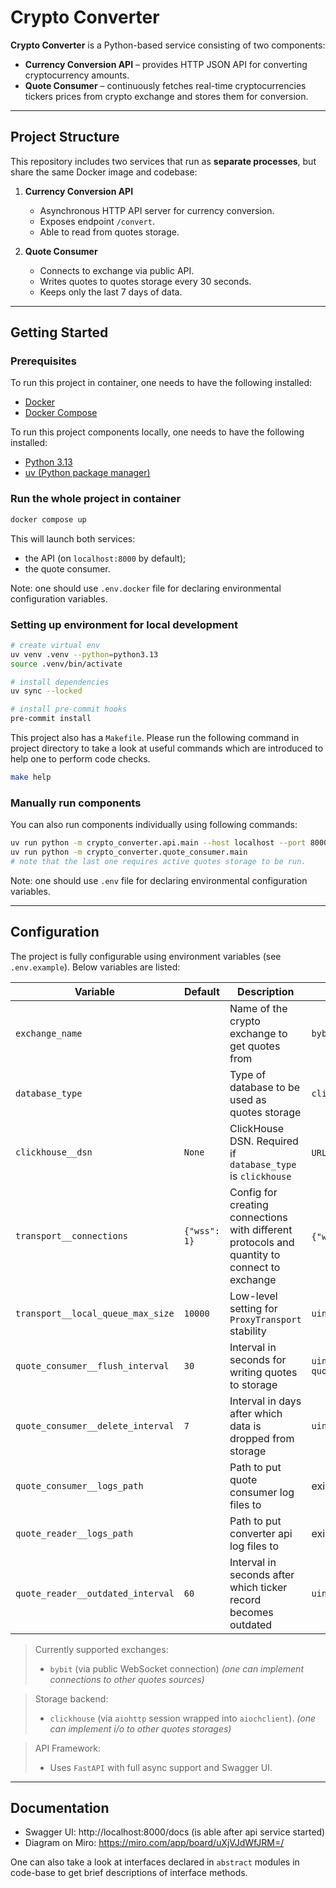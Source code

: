 # Crypto Converter

**Crypto Converter** is a Python-based service consisting of two components:

- **Currency Conversion API** – provides HTTP JSON API for converting cryptocurrency amounts.
- **Quote Consumer** – continuously fetches real-time cryptocurrencies tickers prices from crypto exchange and stores them for conversion.

---

## Project Structure

This repository includes two services that run as **separate processes**, but share the same Docker image and codebase:

1. **Currency Conversion API**
   - Asynchronous HTTP API server for currency conversion.
   - Exposes endpoint `/convert`.
   - Able to read from quotes storage.

2. **Quote Consumer**
   - Connects to exchange via public API.
   - Writes quotes to quotes storage every 30 seconds.
   - Keeps only the last 7 days of data.

---

## Getting Started

### Prerequisites

To run this project in container, one needs to have the following installed:

- [Docker](https://www.docker.com/)
- [Docker Compose](https://docs.docker.com/compose/)

To run this project components locally, one needs to have the following installed:

- [Python 3.13](https://www.python.org/downloads/)
- [uv (Python package manager)](https://docs.astral.sh/uv/)

### Run the whole project in container

```bash
docker compose up
```

This will launch both services:
- the API (on `localhost:8000` by default);
- the quote consumer.

Note: one should use `.env.docker` file for declaring environmental configuration variables.

### Setting up environment for local development

```bash
# create virtual env
uv venv .venv --python=python3.13
source .venv/bin/activate

# install dependencies
uv sync --locked

# install pre-commit hooks
pre-commit install
```

This project also has a `Makefile`. Please run the following command in project directory to take a look at useful commands which are introduced to help one to perform code checks.

```bash
make help
```

### Manually run components
You can also run components individually using following commands:

```bash
uv run python -m crypto_converter.api.main --host localhost --port 8000
uv run python -m crypto_converter.quote_consumer.main
# note that the last one requires active quotes storage to be run.
```

Note: one should use `.env` file for declaring environmental configuration variables.

---

## Configuration

The project is fully configurable using environment variables (see `.env.example`). Below variables are listed:

| Variable | Default | Description | Valid values |
|----------|---------|-------------|--------------|
| `exchange_name` || Name of the crypto exchange to get quotes from | `bybit`      |
| `database_type` || Type of database to be used as quotes storage  | `clickhouse` |
| `clickhouse__dsn` | `None` | ClickHouse DSN. Required if `database_type` is `clickhouse` | `URL-string` or `None` |
| `transport__connections` | `{"wss": 1}` | Config for creating connections with different protocols and quantity to connect to exchange | `{"wss": 1}` only
| `transport__local_queue_max_size` | `10000` | Low-level setting for `ProxyTransport` stability | `uint >= 10000`
| `quote_consumer__flush_interval` | `30` | Interval in seconds for writing quotes to storage | `uint <= 0.5 * quote_reader__outdated_interval` |
| `quote_consumer__delete_interval` | `7` | Interval in days after which data is dropped from storage | `uint` |
| `quote_consumer__logs_path` || Path to put quote consumer log files to | existing `Path` |
| `quote_reader__logs_path` || Path to put converter api log files to | existing `Path` |
| `quote_reader__outdated_interval` | `60` | Interval in seconds after which ticker record becomes outdated | `uint`

> Currently supported exchanges:
> - `bybit` (via public WebSocket connection)
> _(one can implement connections to other quotes sources)_

> Storage backend:
> - `clickhouse` (via `aiohttp` session wrapped into `aiochclient`).
> _(one can implement i/o to other quotes storages)_

> API Framework:
> - Uses `FastAPI` with full async support and Swagger UI.

---

## Documentation
- Swagger UI: http://localhost:8000/docs (is able after api service started)
- Diagram on Miro: https://miro.com/app/board/uXjVJdWfJRM=/

One can also take a look at interfaces declared in `abstract` modules in code-base to get brief descriptions of interface methods.
